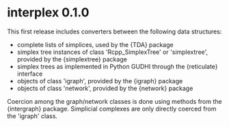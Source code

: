 # interplex 0.1.0

This first release includes converters between the following data structures:

* complete lists of simplices, used by the {TDA} package
* simplex tree instances of class 'Rcpp_SimplexTree' or 'simplextree',
  provided by the {simplextree} package
* simplex trees as implemented in Python GUDHI through the {reticulate} interface
* objects of class 'igraph', provided by the {igraph} package
* objects of class 'network', provided by the {network} package

Coercion among the graph/network classes is done using methods from the {intergraph} package. Simplicial complexes are only directly coerced from the 'igraph' class.
